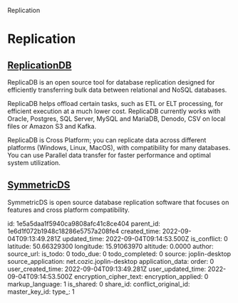 Replication

# Replication

## [**ReplicationDB**](https://github.com/osalvador/ReplicaDB)
ReplicaDB is an open source tool for database replication designed for efficiently transferring bulk data between relational and NoSQL databases.

ReplicaDB helps offload certain tasks, such as ETL or ELT processing, for efficient execution at a much lower cost. ReplicaDB currently works with Oracle, Postgres, SQL Server, MySQL and MariaDB, Denodo, CSV on local files or Amazon S3 and Kafka.

ReplicaDB is Cross Platform; you can replicate data across different platforms (Windows, Linux, MacOS), with compatibility for many databases. You can use Parallel data transfer for faster performance and optimal system utilization.

## [**SymmetricDS**](https://www.symmetricds.org/)
SymmetricDS is open source database replication software that focuses on features and cross platform compatibility.


id: 1e5a5daa1f5940ca9808afc41c8ce404
parent_id: 1e6d1f072b1948c18286e5757a208fe4
created_time: 2022-09-04T09:13:49.281Z
updated_time: 2022-09-04T09:14:53.500Z
is_conflict: 0
latitude: 50.66329300
longitude: 15.91063970
altitude: 0.0000
author: 
source_url: 
is_todo: 0
todo_due: 0
todo_completed: 0
source: joplin-desktop
source_application: net.cozic.joplin-desktop
application_data: 
order: 0
user_created_time: 2022-09-04T09:13:49.281Z
user_updated_time: 2022-09-04T09:14:53.500Z
encryption_cipher_text: 
encryption_applied: 0
markup_language: 1
is_shared: 0
share_id: 
conflict_original_id: 
master_key_id: 
type_: 1